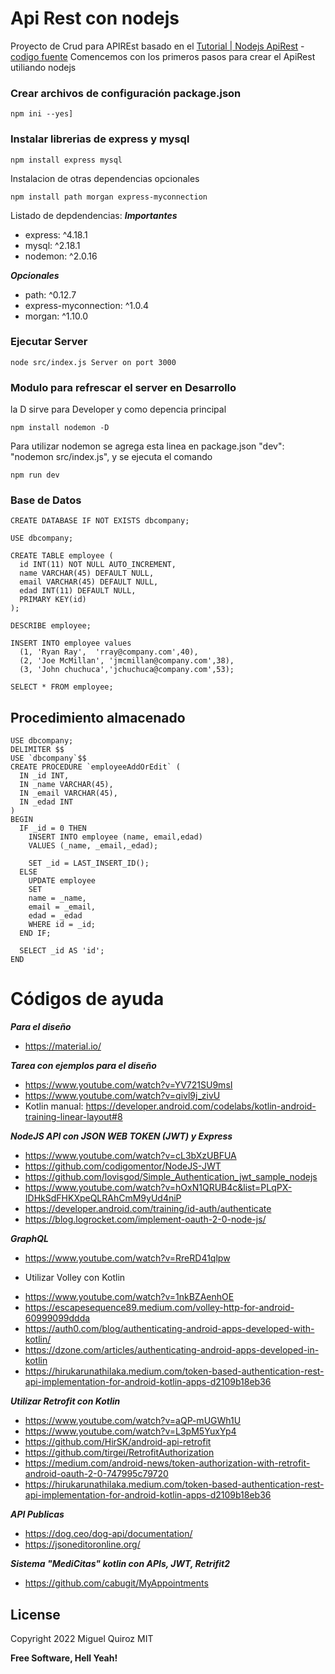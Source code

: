 # Api Rest con nodejs
Proyecto de Crud para APIREst basado en el [Tutorial | Nodejs ApiRest](https://www.youtube.com/watch?v=p8CoR-wymQg) - [codigo fuente](https://github.com/FaztWeb/mysql-nodejs-rest-api)
Comencemos con los primeros pasos para crear el ApiRest utiliando nodejs
### Crear archivos de configuración package.json
```
npm ini --yes]
```
### Instalar librerias de express y mysql
```
npm install express mysql
```
Instalacion de otras dependencias opcionales
```
npm install path morgan express-myconnection
```
Listado de depdendencias:
***Importantes***
-  express: ^4.18.1
- mysql: ^2.18.1
- nodemon: ^2.0.16

***Opcionales***
- path: ^0.12.7
- express-myconnection: ^1.0.4
- morgan: ^1.10.0

### Ejecutar Server
```
node src/index.js Server on port 3000
```
### Modulo para refrescar el server en Desarrollo
la D sirve para Developer y como depencia principal
```
npm install nodemon -D
```
Para utilizar nodemon se agrega esta linea en package.json
"dev": "nodemon src/index.js", y se ejecuta el comando
```
npm run dev
```

### Base de Datos
```
CREATE DATABASE IF NOT EXISTS dbcompany;

USE dbcompany;

CREATE TABLE employee (
  id INT(11) NOT NULL AUTO_INCREMENT,
  name VARCHAR(45) DEFAULT NULL,
  email VARCHAR(45) DEFAULT NULL,
  edad INT(11) DEFAULT NULL, 
  PRIMARY KEY(id)
);

DESCRIBE employee;

INSERT INTO employee values 
  (1, 'Ryan Ray',  'rray@company.com',40),
  (2, 'Joe McMillan', 'jmcmillan@company.com',38),
  (3, 'John chuchuca','jchuchuca@company.com',53);

SELECT * FROM employee;
```
## Procedimiento almacenado
```
USE dbcompany;
DELIMITER $$
USE `dbcompany`$$
CREATE PROCEDURE `employeeAddOrEdit` (
  IN _id INT,
  IN _name VARCHAR(45),
  IN _email VARCHAR(45),
  IN _edad INT
)
BEGIN 
  IF _id = 0 THEN
    INSERT INTO employee (name, email,edad)
    VALUES (_name, _email,_edad);

    SET _id = LAST_INSERT_ID();
  ELSE
    UPDATE employee
    SET
    name = _name,
    email = _email,
    edad = _edad
    WHERE id = _id;
  END IF;

  SELECT _id AS 'id';
END
```

# Códigos de ayuda

***Para el diseño***
- https://material.io/

***Tarea con ejemplos para el diseño***
- https://www.youtube.com/watch?v=YV721SU9msI
- https://www.youtube.com/watch?v=qivl9j_zivU
- Kotlin manual: https://developer.android.com/codelabs/kotlin-android-training-linear-layout#8

***NodeJS API con JSON WEB TOKEN (JWT) y Express***
- https://www.youtube.com/watch?v=cL3bXzUBFUA
- https://github.com/codigomentor/NodeJS-JWT
- https://github.com/lovisgod/Simple_Authentication_jwt_sample_nodejs
- https://www.youtube.com/watch?v=hOxN1QRUB4c&list=PLqPX-IDHkSdFHKXpeQLRAhCmM9yUd4niP
- https://developer.android.com/training/id-auth/authenticate
- https://blog.logrocket.com/implement-oauth-2-0-node-js/


***GraphQL***
- https://www.youtube.com/watch?v=RreRD41qlpw

+ Utilizar Volley con Kotlin 
- https://www.youtube.com/watch?v=1nkBZAenhOE
- https://escapesequence89.medium.com/volley-http-for-android-60999099ddda
- https://auth0.com/blog/authenticating-android-apps-developed-with-kotlin/
- https://dzone.com/articles/authenticating-android-apps-developed-in-kotlin
- https://hirukarunathilaka.medium.com/token-based-authentication-rest-api-implementation-for-android-kotlin-apps-d2109b18eb36


***Utilizar Retrofit con Kotlin***
- https://www.youtube.com/watch?v=aQP-mUGWh1U
- https://www.youtube.com/watch?v=L3pM5YuxYp4
- https://github.com/HirSK/android-api-retrofit
- https://github.com/tirgei/RetrofitAuthorization
- https://medium.com/android-news/token-authorization-with-retrofit-android-oauth-2-0-747995c79720
- https://hirukarunathilaka.medium.com/token-based-authentication-rest-api-implementation-for-android-kotlin-apps-d2109b18eb36 


***API Publicas***
- https://dog.ceo/dog-api/documentation/
- https://jsoneditoronline.org/

***Sistema "MediCitas" kotlin con APIs, JWT, Retrifit2***
- https://github.com/cabugit/MyAppointments



## License
Copyright 2022 Miguel Quiroz
MIT

**Free Software, Hell Yeah!**
<!-- 
https://docs.github.com/es/get-started/writing-on-github/getting-started-with-writing-and-formatting-on-github/basic-writing-and-formatting-syntax -->